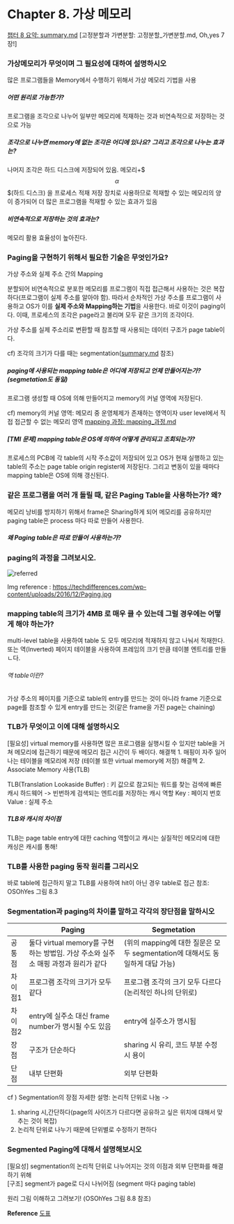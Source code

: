 # Chapter 8. 가상 메모리

[챕터 8 요약: summary.md](./summary.md)
[고정분할과 가변분할: 고정분할_가변분할.md, Oh,yes 7장!]

### 가상메모리가 무엇이며 그 필요성에 대하여 설명하시오
 많은 프로그램들을 Memory에서 수행하기 위해서 가상 메모리 기법을 사용
 ##### 어떤 원리로 가능한가?
 프로그램을 조각으로 나누어 일부만 메모리에 적재하는 것과 비연속적으로 저장하는 것으로 가능
 ##### 조각으로 나누면 memory에 없는 조각은 어디에 있나요? 그리고 조각으로 나누는 효과는?
 나머지 조각은 하드 디스크에 저장되어 있음. 
 메모리+$$$\alpha$$$(하드 디스크) 을 프로세스 적재 저장 장치로 사용하므로 적재할 수 있는 메모리의 양이 증가되어 더 많은 프로그램을 적재할 수 있는 효과가 있음
 
 ##### 비연속적으로 저장하는 것의 효과는?
 메모리 활용 효율성이 높아진다. 



### Paging을 구현하기 위해서 필요한 기술은 무엇인가요?

가상 주소와 실제 주소 간의 Mapping

 분할되어 비연속적으로 분포한 메모리를 프로그램이 직접 접근해서 사용하는 것은 복잡하다(프로그램이 실제 주소를 알아야 함). 따라서 순차적인 가상 주소를 프로그램이 사용하고 OS가 이를 **실제 주소와 Mapping하는 기법**을 사용한다. 바로 이것이 paging이다. 이때, 프로세스의 조각은 page라고 불리며 모두 같은 크기의 조각이다. 

 가상 주소를 실제 주소리로 변환할 때 참조할 때 사용되는 데이터 구조가 page table이다.  

cf) 조각의 크기가 다를 때는 segmentation([summary.md](./summary.md) 참조)

##### paging에 사용되는 mapping table은 어디에 저장되고 언제 만들어지는가? (segmetation도 동일)
 프로그램 생성할 때 OS에 의해 만들어지고 memory의 커널 영역에 저장된다.
 
 cf) memory의 커널 영역: 메모리 중 운영체제가 존재하는 영역이자 user level에서 직접 접근할 수 없는 메모리 영역
[mapping 과정: mapping_과정.md](./mapping_과정.md)

 
##### [TMI 문제] mapping table은 OS에 의하여 어떻게 관리되고 조회되는가?
 프로세스의 PCB에 각 table의 시작 주소값이 저장되어 있고 OS가 현재 실행하고 있는 table의 주소는 page table origin register에 저장된다. 그리고 변동이 있을 때마다 mapping table은 OS에 의해 갱신된다.


### 같은 프로그램을 여러 개 돌릴 때, 같은 Paging Table을 사용하는가? 왜?

메모리 낭비를 방지하기 위해서 frame은 Sharing하게 되어 메모리를 공유하지만 paging table은 process 마다 따로 만들어 사용한다.

##### 왜 Paging table은 따로 만들어 사용하는가?

### paging의 과정을 그려보시오.
![referred](https://techdifferences.com/wp-content/uploads/2016/12/Paging.jpg)

Img reference : https://techdifferences.com/wp-content/uploads/2016/12/Paging.jpg 


### mapping table의 크기가 4MB 로 매우 클 수 있는데 그럴 경우에는 어떻게 해야 하는가?
multi-level table을 사용하여 table 도 모두 메모리에 적재하지 않고 나눠서 적재한다.
또는 역(Inverted) 페이지 테이블을 사용하여 프레임의 크기 만큼 테이블 엔트리를 만들ㄴ다.

###### 역 table이란?
가상 주소의 페이지를 기준으로 table의 entry를 만드는 것이 아니라 frame 기준으로 page를 참조할 수 있게 entry를 만드는 것(같은 frame을 가진 page는 chaining)


### TLB가 무엇이고 이에 대해 설명하시오
[필요성] virtual memory를 사용하면 많은 프로그램을 실행시킬 수 있지만 table을 거쳐 메모리에 접근하기 때문에 메모리 접근 시간이 두 배이다.
해결책 1. 매핑이 자주 일어나는 테이블을 메모리에 저장 (테이블 또한 virtual memory에 저장)
해결책 2. Associate Memory 사용(TLB)

TLB(Translation Lookaside Buffer)
: 키 값으로 참고되는 워드를 찾는 검색에 빠른 캐시 하드웨어 -> 빈번하게 검색되는 엔트리를 저장하는 캐시 역할
Key : 페이지 번호
Value : 실제 주소 

##### TLB와 캐시의 차이점
TLB는 page table entry에 대한 caching 역할이고 캐시는 실질적인 메모리에 대한 캐싱은 캐시를 통해!

### TLB를 사용한 paging 동작 원리를 그리시오
바로 table에 접근하지 말고 TLB를 사용하여 hit이 아닌 경우 table로 접근
참조: OSOhYes 그림 8.3


### Segmentation과 paging의 차이를 말하고 각각의 장단점을 말하시오
| | Paging | Segmetation |
|--------|--------|-------------|
|공통점        | 둘다 virtual memory를 구현하는 방법임. 가상 주소와 실주소 매핑 과정과 원리가 같다      | (위의 mapping에 대한 질문은 모두 segmentation에 대해서도 동일하게 대답 가능)
|차이점1        | 프로그램 조각의 크기가 모두 같다        |프로그램 조각의 크기 모두 다르다 (논리적인 하나의 단위로)            |
|차이점2   | entry에 실주소 대신 frame number가 명시될 수도 있음        |entry에 실주소가 명시됨            |
|장점        | 구조가 단순하다        | sharing 시 유리, 코드 부분 수정 시 용이     |
|단점       |  내부 단편화      | 외부 단편화             |

cf ) 
Segmentation의 장점 자세한 설명:
논리적 단위로 나눔 -> 
1) sharing 시,간단하다(page의 사이즈가 다르다면 공유하고 싶은 위치에 대해서 맞추는 것이 복잡) 
2) 논리적 단위로 나누기 때문에 단위별로 수정하기 편하다         

### Segmented Paging에 대해서 설명해보시오

[필요성] segmentation의 논리적 단위로 나누어지는 것의 이점과 외부 단편화를 해결하기 위해  
[구조] segment가 page로 다시 나뉘어짐 (segment 마다 paging table)

원리 그림 이해하고 그려보기! (OSOhYes 그림 8.8 참조)



**Reference** 
[도표](https://www.geeksforgeeks.org/operating-system-paging/)

